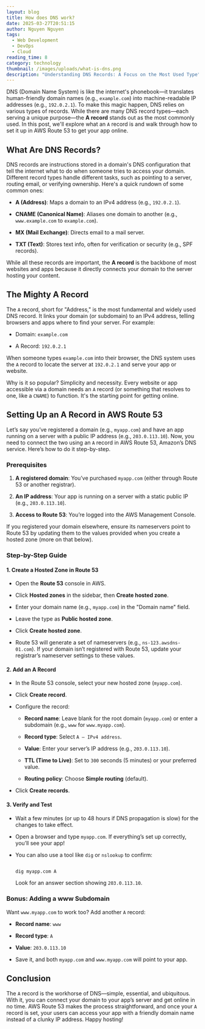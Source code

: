 ```yaml
---
layout: blog
title: How does DNS work?
date: 2025-03-27T20:51:15
author: Nguyen Nguyen
tags:
  - Web Development
  - DevOps
  - Cloud
reading_time: 8
category: technology
thumbnail: /images/uploads/what-is-dns.png
description: "Understanding DNS Records: A Focus on the Most Used Type"
---
```

DNS (Domain Name System) is like the internet's phonebook—it translates human-friendly domain names (e.g., `example.com`) into machine-readable IP addresses (e.g., `192.0.2.1`). To make this magic happen, DNS relies on various types of records. While there are many DNS record types—each serving a unique purpose—the **A record** stands out as the most commonly used. In this post, we'll explore what an `A` record is and walk through how to set it up in AWS Route 53 to get your app online.





## What Are DNS Records?





DNS records are instructions stored in a domain's DNS configuration that tell the internet what to do when someone tries to access your domain. Different record types handle different tasks, such as pointing to a server, routing email, or verifying ownership. Here's a quick rundown of some common ones:





- **A (Address)**: Maps a domain to an IPv4 address (e.g., `192.0.2.1`).

- **CNAME (Canonical Name)**: Aliases one domain to another (e.g., `www.example.com` to `example.com`).

- **MX (Mail Exchange)**: Directs email to a mail server.

- **TXT (Text)**: Stores text info, often for verification or security (e.g., SPF records).





While all these records are important, the **A record** is the backbone of most websites and apps because it directly connects your domain to the server hosting your content.





## The Mighty A Record





The `A` record, short for "Address," is the most fundamental and widely used DNS record. It links your domain (or subdomain) to an IPv4 address, telling browsers and apps where to find your server. For example:





- Domain: `example.com`

- A Record: `192.0.2.1`





When someone types `example.com` into their browser, the DNS system uses the `A` record to locate the server at `192.0.2.1` and serve your app or website.





Why is it so popular? Simplicity and necessity. Every website or app accessible via a domain needs an `A` record (or something that resolves to one, like a `CNAME`) to function. It's the starting point for getting online.





## Setting Up an A Record in AWS Route 53





Let’s say you’ve registered a domain (e.g., `myapp.com`) and have an app running on a server with a public IP address (e.g., `203.0.113.10`). Now, you need to connect the two using an `A` record in AWS Route 53, Amazon’s DNS service. Here’s how to do it step-by-step.





### Prerequisites

1. **A registered domain**: You’ve purchased `myapp.com` (either through Route 53 or another registrar).

2. **An IP address**: Your app is running on a server with a static public IP (e.g., `203.0.113.10`).

3. **Access to Route 53**: You’re logged into the AWS Management Console.





If you registered your domain elsewhere, ensure its nameservers point to Route 53 by updating them to the values provided when you create a hosted zone (more on that below).





### Step-by-Step Guide





#### 1. Create a Hosted Zone in Route 53

- Open the **Route 53** console in AWS.

- Click **Hosted zones** in the sidebar, then **Create hosted zone**.

- Enter your domain name (e.g., `myapp.com`) in the "Domain name" field.

- Leave the type as **Public hosted zone**.

- Click **Create hosted zone**.

- Route 53 will generate a set of nameservers (e.g., `ns-123.awsdns-01.com`). If your domain isn’t registered with Route 53, update your registrar’s nameserver settings to these values.





#### 2. Add an A Record

- In the Route 53 console, select your new hosted zone (`myapp.com`).

- Click **Create record**.

- Configure the record:

  - **Record name**: Leave blank for the root domain (`myapp.com`) or enter a subdomain (e.g., `www` for `www.myapp.com`).

  - **Record type**: Select `A – IPv4 address`.

  - **Value**: Enter your server’s IP address (e.g., `203.0.113.10`).

  - **TTL (Time to Live)**: Set to `300` seconds (5 minutes) or your preferred value.

  - **Routing policy**: Choose **Simple routing** (default).

- Click **Create records**.





#### 3. Verify and Test

- Wait a few minutes (or up to 48 hours if DNS propagation is slow) for the changes to take effect.

- Open a browser and type `myapp.com`. If everything’s set up correctly, you’ll see your app!

- You can also use a tool like `dig` or `nslookup` to confirm:

  ```bash

  dig myapp.com A

  ```

  Look for an answer section showing `203.0.113.10`.





### Bonus: Adding a www Subdomain

Want `www.myapp.com` to work too? Add another `A` record:

- **Record name**: `www`

- **Record type**: `A`

- **Value**: `203.0.113.10`

- Save it, and both `myapp.com` and `www.myapp.com` will point to your app.





## Conclusion





The `A` record is the workhorse of DNS—simple, essential, and ubiquitous. With it, you can connect your domain to your app’s server and get online in no time. AWS Route 53 makes the process straightforward, and once your `A` record is set, your users can access your app with a friendly domain name instead of a clunky IP address. Happy hosting!
